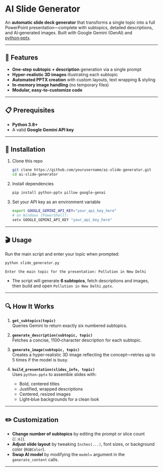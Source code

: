 # AI Slide Generator

An **automatic slide deck generator** that transforms a single topic into a full PowerPoint presentation—complete with subtopics, detailed descriptions, and AI‑generated images. Built with Google Gemini (GenAI) and [python‑pptx](https://python-pptx.readthedocs.io/).

---

## 🚀 Features

- **One‑step subtopic + description** generation via a single prompt  
- **Hyper‑realistic 3D images** illustrating each subtopic  
- **Automated PPTX creation** with custom layouts, text wrapping & styling  
- **In‑memory image handling** (no temporary files)  
- **Modular, easy‑to‑customize code**

---

## 📋 Prerequisites

- **Python 3.8+**  
- A valid **Google Gemini API key**

---

## 🔧 Installation

1. Clone this repo
   ```bash
   git clone https://github.com/yourusername/ai-slide-generator.git
   cd ai-slide-generator
   ```

2. Install dependencies
   ```bash
   pip install python-pptx pillow google-genai
   ```

3. Set your API key as an environment variable
   ```bash
   export GOOGLE_GEMINI_API_KEY="your_api_key_here"
   # on Windows (PowerShell):
   setx GOOGLE_GEMINI_API_KEY "your_api_key_here"
   ```

---

## 🎬 Usage

Run the main script and enter your topic when prompted:

```bash
python slide_generator.py
```

```
Enter the main topic for the presentation: Pollution in New Delhi
```

- The script will generate **6 subtopics**, fetch descriptions and images, then build and open `Pollution in New Delhi.pptx`.

---

## 🔍 How It Works

1. **`get_subtopics(topic)`**  
   Queries Gemini to return exactly six numbered subtopics.  

2. **`generate_description(subtopic, topic)`**  
   Fetches a concise, 1100‑character description for each subtopic.  

3. **`generate_image(subtopic, topic)`**  
   Creates a hyper‑realistic 3D image reflecting the concept—retries up to 5 times if the model is busy.  

4. **`build_presentation(slides_info, topic)`**  
   Uses `python-pptx` to assemble slides with:  
   - Bold, centered titles  
   - Justified, wrapped descriptions  
   - Centered, resized images  
   - Light‑blue backgrounds for a clean look

---

## ✏️ Customization

- **Change number of subtopics** by editing the prompt or slice count (`[:6]`).  
- **Adjust slide layout** by tweaking `Inches(...)`, font sizes, or background color (`RGBColor`).  
- **Swap AI model** by modifying the `model=` argument in the `generate_content` calls.

---
